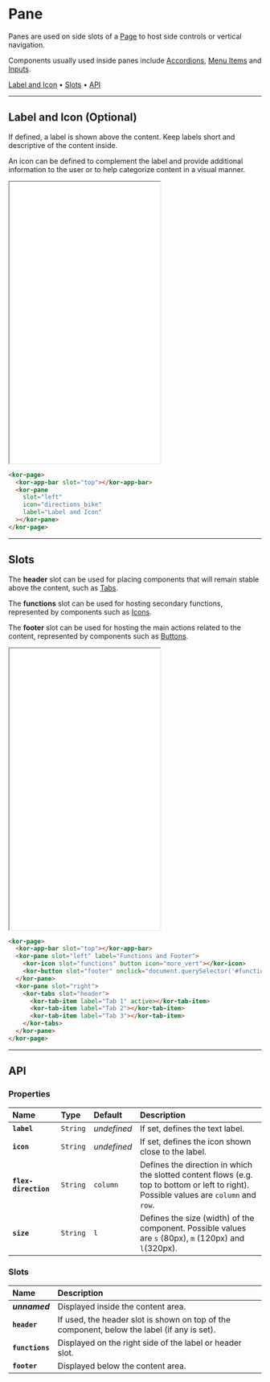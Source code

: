 # Pane

Panes are used on side slots of a [Page](components/page) to host side controls or vertical navigation.

Components usually used inside panes include [Accordions](components/accordion), [Menu Items](components/menu-item) and [Inputs](components/input).

[Label and Icon](<components/pane#label-and-icon-(optional)>) • [Slots](components/pane#slots) • [API](components/pane#api)

---

## Label and Icon (Optional)

If defined, a label is shown above the content. Keep labels short and descriptive of the content inside.

An icon can be defined to complement the label and provide additional information to the user or to help categorize content in a visual manner.

<iframe src="./assets/docs/components/pane/label-and-icon.html" height="560px"></iframe>

```html
<kor-page>
  <kor-app-bar slot="top"></kor-app-bar>
  <kor-pane
    slot="left"
    icon="directions_bike"
    label="Label and Icon"
  ></kor-pane>
</kor-page>
```

---

## Slots

The **header** slot can be used for placing components that will remain stable above the content, such as [Tabs](components/tabs).

The **functions** slot can be used for hosting secondary functions, represented by components such as [Icons](components/icon).

The **footer** slot can be used for hosting the main actions related to the content, represented by components such as [Buttons](components/button).

<iframe src="./assets/docs/components/pane/slots.html" height="560px"></iframe>

```html
<kor-page>
  <kor-app-bar slot="top"></kor-app-bar>
  <kor-pane slot="left" label="Functions and Footer">
    <kor-icon slot="functions" button icon="more_vert"></kor-icon>
    <kor-button slot="footer" onclick="document.querySelector('#functions-and-footer').visible = false"></kor-button>
  </kor-pane>
  <kor-pane slot="right">
    <kor-tabs slot="header">
      <kor-tab-item label="Tab 1" active></kor-tab-item>
      <kor-tab-item label="Tab 2"></kor-tab-item>
      <kor-tab-item label="Tab 3"></kor-tab-item>
    </kor-tabs>
  </kor-pane>
</kor-page>
```

---

## API

### Properties

| Name                 | Type     | Default     | Description                                                                                                                             |
| :------------------- | :------- | :---------- | :-------------------------------------------------------------------------------------------------------------------------------------- |
| **`label`**          | `String` | _undefined_ | If set, defines the text label.                                                                                                         |
| **`icon`**           | `String` | _undefined_ | If set, defines the icon shown close to the label.                                                                                      |
| **`flex-direction`** | `String` | `column`    | Defines the direction in which the slotted content flows (e.g. top to bottom or left to right). Possible values are `column` and `row`. |
| **`size`**           | `String` | `l`         | Defines the size (width) of the component. Possible values are `s` (80px), `m` (120px) and `l`(320px).                                  |

### Slots

| Name            | Description                                                                                 |
| :-------------- | :------------------------------------------------------------------------------------------ |
| **_unnamed_**   | Displayed inside the content area.                                                          |
| **`header`**    | If used, the header slot is shown on top of the component, below the label (if any is set). |
| **`functions`** | Displayed on the right side of the label or header slot.                                    |
| **`footer`**    | Displayed below the content area.                                                           |
